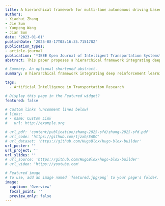 ```yaml
---
title: A hierarchical framework for multi-lane autonomous driving based on reinforcement learning
authors:
- Xiaohui Zhang
- Jie Sun
- Yunpeng Wang
- Jian Sun
date: '2023-01-01'
publishDate: '2025-08-17T03:16:35.715178Z'
publication_types:
- article-journal
publication: '*IEEE Open Journal of Intelligent Transportation Systems*'
abstract: This paper proposes a hierarchical framework integrating deep reinforcement learning (DRL) and rule-based methods for multi-lane autonomous driving. We define an instantaneous desired speed (IDS) to mimic the common motivation for higher speed in different traffic situations as an intermediate action. High-level DRL is utilized to generate IDS directly, while the low-level rule-based policies including car following (CF) models and three-stage lane changing (LC) models are governed by the common goal of IDS. Not only the coupling between CF and LC behaviors is captured by the hierarchy, but also utilizing the benefits from both DRL and rule-based methods like more interpretability and learning ability. Owing to the decomposition and combination with rule-based models, traffic flow operations can be taken into account for individually controlled automated vehicles (AVs) with an extension of traffic flow adaptive (TFA) strategy through exposed critical parameters. A comprehensive evaluation for the proposed framework is conducted from both the individual and system perspective, comparing with a pure DRL model and widely used rule-based model IDM with MOBIL. The simulation results prove the effectiveness of the proposed framework.

# Summary. An optional shortened abstract.
summary: A hierarchical framework integrating deep reinforcement learning (DRL) and rule-based methods for multi-lane autonomous driving.

tags:
  - Artificial Intelligence in Transportation Research

# Display this page in the Featured widget?
featured: false

# Custom links (uncomment lines below)
# links:
# - name: Custom Link
#   url: http://example.org

# url_pdf: 'content/publication/zhang-2025-sfd/zhang-2025-sfd.pdf'
# url_code: 'https://github.com/tjzxh/EADC'
# url_dataset: 'https://github.com/HugoBlox/hugo-blox-builder'
url_poster: ''
url_project: ''
url_slides: ''
# url_source: 'https://github.com/HugoBlox/hugo-blox-builder'
# url_video: 'https://youtube.com'

# Featured image
# To use, add an image named `featured.jpg/png` to your page's folder.
image:
  caption: 'Overview'
  focal_point: ''
  preview_only: false
---
```

